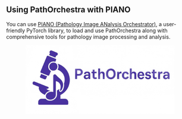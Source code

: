 ## Using PathOrchestra with PIANO
You can use [PIANO (Pathology Image ANalysis Orchestrator)](https://github.com/WonderLandxD/PIANO/tree/preview), a user-friendly PyTorch library, to load and use PathOrchestra along with comprehensive tools for pathology image processing and analysis.

<div align="center">
    <img src="../figures/PathOrchestra.png" width="400" alt="PIANO and PathOrchestra"/>
</div>
